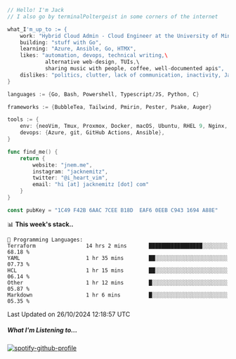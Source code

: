 ```go
// Hello! I'm Jack
// I also go by terminalPoltergeist in some corners of the internet

what_I'm_up_to := {
    work: "Hybrid Cloud Admin - Cloud Engineer at the University of Minnesota",
    building: "stuff with Go",
    learning: "Azure, Ansible, Go, HTMX",
    likes: "automation, devops, technical writing,\
            alternative web-design, TUIs,\
            sharing music with people, coffee, well-documented apis",
    dislikes: "politics, clutter, lack of communication, inactivity, Java",
}

languages := {Go, Bash, Powershell, Typescript/JS, Python, C}

frameworks := {BubbleTea, Tailwind, Pmirin, Pester, Psake, Auger}

tools := {
    env: {neoVim, Tmux, Proxmox, Docker, macOS, Ubuntu, RHEL 9, Nginx, DigitalOcean, Cloudflare},
    devops: {Azure, git, GitHub Actions, Ansible},
}

func find_me() {
    return {
        website: "jnem.me",
        instagram: "jacknemitz",
        twitter: "@i_heart_vim",
        email: "hi [at] jacknemitz [dot] com"
    }
}

const pubKey = "1C49 F42B 6AAC 7CEE B18D  EAF6 0EEB C943 1694 A88E"
```

<!--START_SECTION:waka-->
📊 **This week's stack..** 

```text
💬 Programming Languages: 
Terraform                14 hrs 2 mins       █████████████████░░░░░░░░   68.18 % 
YAML                     1 hr 35 mins        ██░░░░░░░░░░░░░░░░░░░░░░░   07.73 % 
HCL                      1 hr 15 mins        ██░░░░░░░░░░░░░░░░░░░░░░░   06.14 % 
Other                    1 hr 12 mins        █░░░░░░░░░░░░░░░░░░░░░░░░   05.87 % 
Markdown                 1 hr 6 mins         █░░░░░░░░░░░░░░░░░░░░░░░░   05.35 % 
```


 Last Updated on 26/10/2024 12:18:57 UTC
<!--END_SECTION:waka-->

##### What I'm Listening to...

[![spotify-github-profile](https://jnem.me/listening-item?maxAge=2592000)](https://jnem.me/listening)
